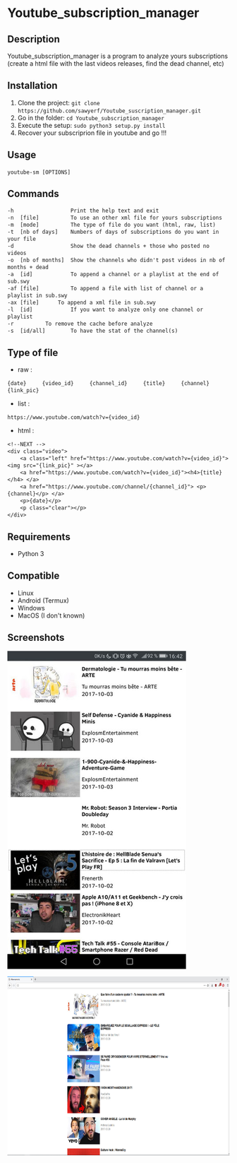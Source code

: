 # Youtube_subscription_manager

## Description
Youtube_subscription_manager is a program to analyze yours subscriptions (create a html file with the last videos releases, find the dead channel, etc)

## Installation
1. Clone the project: `git clone https://github.com/sawyerf/Youtube_suscription_manager.git`
2. Go in the folder: `cd Youtube_subscription_manager`
3. Execute the setup: `sudo python3 setup.py install` 
4. Recover your subscriprion file in youtube and go !!!

## Usage
```
youtube-sm [OPTIONS]
```

## Commands

```
-h                  Print the help text and exit
-n  [file]          To use an other xml file for yours subscriptions
-m  [mode]          The type of file do you want (html, raw, list)
-t  [nb of days]    Numbers of days of subscriptions do you want in your file
-d                  Show the dead channels + those who posted no videos
-o  [nb of months]  Show the channels who didn't post videos in nb of months + dead
-a  [id]            To append a channel or a playlist at the end of sub.swy
-af [file]          To append a file with list of channel or a playlist in sub.swy
-ax [file]	    To append a xml file in sub.swy
-l  [id]            If you want to analyze only one channel or playlist
-r		    To remove the cache before analyze
-s  [id/all]        To have the stat of the channel(s)
```

## Type of file
- raw :
```
{date}     {video_id}     {channel_id}     {title}     {channel}     {link_pic}
```
- list :
```
https://www.youtube.com/watch?v={video_id}
```
- html :
```
<!--NEXT -->
<div class="video">
	<a class="left" href="https://www.youtube.com/watch?v={video_id}"> <img src="{link_pic}" ></a>
	<a href="https://www.youtube.com/watch?v={video_id}"><h4>{title}</h4> </a>
	<a href="https://www.youtube.com/channel/{channel_id}"> <p>{channel}</p> </a>
	<p>{date}</p>
	<p class="clear"></p>
</div>
```

## Requirements
- Python 3

## Compatible
- Linux
- Android (Termux)
- Windows
- MacOS (I don't known)

## Screenshots
<p><img src="./screenshot/index.jpg" alt="Phone screen" width=405px height=720px></p>
<p><img src="./screenshot/index_pc.jpg" alt="PC screen" width=720px height=405px></p>
